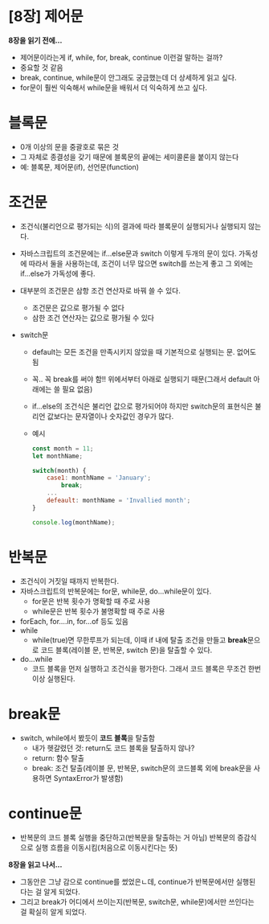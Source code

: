 # [8장] 제어문

**8장을 읽기 전에…**

- 제어문이라는게 if, while, for, break, continue 이런걸 말하는 걸까?
- 중요할 것 같음
- break, continue, while문이 안그래도 궁금했는데 더 상세하게 읽고 싶다.
- for문이 훨씬 익숙해서 while문을 배워서 더 익숙하게 쓰고 싶다.

</aside>

# 블록문

- 0개 이상의 문을 중괄호로 묶은 것
- 그 자체로 종결성을 갖기 때문에 블록문의 끝에는 세미콜론을 붙이지 않는다
- 예: 블록문, 제어문(if), 선언문(function)

# 조건문

- 조건식(불리언으로 평가되는 식)의 결과에 따라 블록문이 실행되거나 실행되지 않는다.
- 자바스크립트의 조건문에는 if…else문과 switch 이렇게 두개의 문이 있다. 가독성에 따라서 둘을 사용하는데, 조건이 너무 많으면 switch를 쓰는게 좋고 그 외에는 if…else가 가독성에 좋다.
- 대부분의 조건문은 삼항 조건 연산자로 바꿔 쓸 수 있다.
  - 조건문은 값으로 평가될 수 없다
  - 삼한 조건 연산자는 값으로 평가될 수 있다
- switch문

  - default는 모든 조건을 만족시키지 않았을 때 기본적으로 실행되는 문. 없어도 됨
  - 꼭.. 꼭 break를 써야 함!! 위에서부터 아래로 실행되기 때문(그래서 default 아래에는 쓸 필요 없음)
  - if…else의 조건식은 불리언 값으로 평가되어야 하지만 switch문의 표현식은 불리언 값보다는 문자열이나 숫자값인 경우가 많다.
  - 예시

    ```jsx
    const month = 11;
    let monthName;

    switch(month) {
    	case1: monthName = 'January';
    		break;
    	...
    	defeault: monthName = 'Invallied month';
    }

    console.log(monthName);
    ```

# 반복문

- 조건식이 거짓일 때까지 반복한다.
- 자바스크립트의 반복문에는 for문, while문, do…while문이 있다.
  - for문은 반복 횟수가 명확할 때 주로 사용
  - while문은 반복 횟수가 불명확할 때 주로 사용
- forEach, for….in, for…of 등도 있음
- while
  - while(true)면 무한루프가 되는데, 이때 if 내에 탈출 조건을 만들고 **break**문으로 코드 블록(레이블 문, 반복문, switch 문)을 탈출할 수 있다.
- do…while
  - 코드 블록을 먼저 실행하고 조건식을 평가한다. 그래서 코드 블록은 무조건 한번 이상 실행된다.

# break문

- switch, while에서 봤듯이 **코드 블록**을 탈출함
  - 내가 헷갈렸던 것: return도 코드 블록을 탈출하지 않나?
  - return: 함수 탈출
  - break: 조건 탈출(레이블 문, 반복문, switch문의 코드블록 외에 break문을 사용하면 SyntaxError가 발생함)

# continue문

- 반복문의 코드 블록 실행을 중단하고(반복문을 탈출하는 거 아님) 반복문의 증감식으로 실행 흐름을 이동시킴(처음으로 이동시킨다는 뜻)

**8장을 읽고 나서…**

- 그동안은 그냥 감으로 continue를 썼었은ㄴ데, continue가 반복문에서만 실행된다는 걸 알게 되었다.
- 그리고 break가 어디에서 쓰이는지(반복문, switch문, while문)에서만 쓰인다는 걸 확실히 알게 되었다.

</aside>
